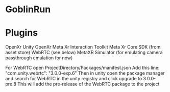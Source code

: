 # GoblinRun

# Plugins
OpenXr
Unity OpenXr Meta
Xr Interaction Toolkit
Meta Xr Core SDK (from asset store)
WebRTC (see below)
MetaXR Simulator (for emulating camera passthrough emulation for now)

For WebRTC open ProjectDirectory/Packages/manifest.json
Add this line: "com.unity.webrtc": "3.0.0-exp.6"
Then in unity open the package manager and search for WebRTC in the unity registry and click upgrade to 3.0.0-pre.8
This will add the pre-release of the WebRTC package to the project